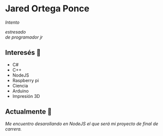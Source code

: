 
# Jared Ortega Ponce

_Intento <div>estresado<div> de programador jr_

## Interesés 🔭

* C#
* C++
* NodeJS
* Raspberry pi
* Ciencia
* Arduino
* Impresión 3D

## Actualmente 🚀

_Me encuentro desarollando en NodeJS el que será mi proyecto de final de carrera._


